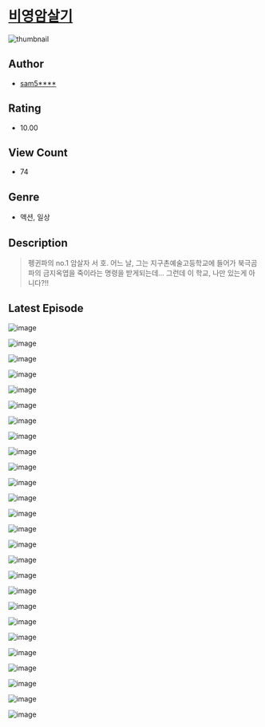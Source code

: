 # [비영암살기](https://comic.naver.com/bestChallenge/list?titleId=810322)
![thumbnail](https://image-comic.pstatic.net/user_contents_data/challenge_comic/2023/05/23/351952/upload_7147266705414644321_480x623.jpeg)

## Author
- [sam5****](https://comic.naver.com/artistTitle?id=351952)

## Rating
- 10.00

## View Count
- 74

## Genre
- 액션, 일상

## Description
> 펭귄파의 no.1 암살자 서 호. 어느 날, 그는 지구촌예술고등학교에 들어가 북극곰파의 금지옥엽을 죽이라는 명령을 받게되는데... 그런데 이 학교, 나만 있는게 아니다?!!


## Latest Episode
![image](https://image-comic.pstatic.net/user_contents_data/challenge_comic/2023/05/23/351952/upload_7366031027878835301.jpeg)

![image](https://image-comic.pstatic.net/user_contents_data/challenge_comic/2023/05/23/351952/upload_3846413166828599393.jpeg)

![image](https://image-comic.pstatic.net/user_contents_data/challenge_comic/2023/05/23/351952/upload_7220505161300916581.jpeg)

![image](https://image-comic.pstatic.net/user_contents_data/challenge_comic/2023/05/23/351952/upload_7305232432892489782.jpeg)

![image](https://image-comic.pstatic.net/user_contents_data/challenge_comic/2023/05/23/351952/upload_3977303213575844920.jpeg)

![image](https://image-comic.pstatic.net/user_contents_data/challenge_comic/2023/05/23/351952/upload_3691088246468720948.jpeg)

![image](https://image-comic.pstatic.net/user_contents_data/challenge_comic/2023/05/23/351952/upload_3618467900780798257.jpeg)

![image](https://image-comic.pstatic.net/user_contents_data/challenge_comic/2023/05/23/351952/upload_4062918893968111157.jpeg)

![image](https://image-comic.pstatic.net/user_contents_data/challenge_comic/2023/05/23/351952/upload_7365981557693375331.jpeg)

![image](https://image-comic.pstatic.net/user_contents_data/challenge_comic/2023/05/23/351952/upload_7149241428264236897.jpeg)

![image](https://image-comic.pstatic.net/user_contents_data/challenge_comic/2023/05/23/351952/upload_3904677391036015412.jpeg)

![image](https://image-comic.pstatic.net/user_contents_data/challenge_comic/2023/05/23/351952/upload_3690757315678909282.jpeg)

![image](https://image-comic.pstatic.net/user_contents_data/challenge_comic/2023/05/23/351952/upload_3762531209279005238.jpeg)

![image](https://image-comic.pstatic.net/user_contents_data/challenge_comic/2023/05/23/351952/upload_7018123785465510197.jpeg)

![image](https://image-comic.pstatic.net/user_contents_data/challenge_comic/2023/05/23/351952/upload_7219944633692272483.jpeg)

![image](https://image-comic.pstatic.net/user_contents_data/challenge_comic/2023/05/23/351952/upload_7149292018016347746.jpeg)

![image](https://image-comic.pstatic.net/user_contents_data/challenge_comic/2023/05/23/351952/upload_7147273520805851440.jpeg)

![image](https://image-comic.pstatic.net/user_contents_data/challenge_comic/2023/05/23/351952/upload_4135541654132307001.jpeg)

![image](https://image-comic.pstatic.net/user_contents_data/challenge_comic/2023/05/23/351952/upload_3846748298043482468.jpeg)

![image](https://image-comic.pstatic.net/user_contents_data/challenge_comic/2023/05/23/351952/upload_7363494454539739959.jpeg)

![image](https://image-comic.pstatic.net/user_contents_data/challenge_comic/2023/05/23/351952/upload_7221913868399096675.jpeg)

![image](https://image-comic.pstatic.net/user_contents_data/challenge_comic/2023/05/23/351952/upload_7378641352457074737.jpeg)

![image](https://image-comic.pstatic.net/user_contents_data/challenge_comic/2023/05/23/351952/upload_3559362552997098289.jpeg)

![image](https://image-comic.pstatic.net/user_contents_data/challenge_comic/2023/05/23/351952/upload_7221864192820863289.jpeg)

![image](https://image-comic.pstatic.net/user_contents_data/challenge_comic/2023/05/23/351952/upload_3703760135896970808.jpeg)

![image](https://image-comic.pstatic.net/user_contents_data/challenge_comic/2023/05/23/351952/upload_7147275706860517174.jpeg)

